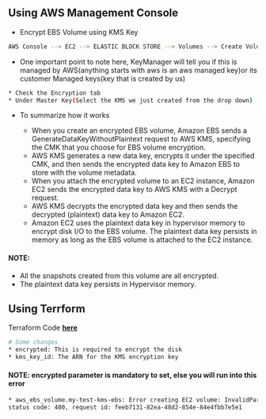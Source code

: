 ## Using AWS Management Console

* Encrypt EBS Volume using KMS Key

```sh
AWS Console --> EC2 --> ELASTIC BLOCK STORE --> Volumes --> Create Volume
```

* One important point to note here, KeyManager will tell you if this is managed by AWS(anything starts with aws is an aws managed key)or its customer Managed keys(key that is created by us)

```sh
* Check the Encryption tab
* Under Master Key(Select the KMS we just created from the drop down)
```

* To summarize how it works

    * When you create an encrypted EBS volume, Amazon EBS sends a GenerateDataKeyWithoutPlaintext request to AWS KMS, specifying the CMK that you choose for EBS volume encryption.
    * AWS KMS generates a new data key, encrypts it under the specified CMK, and then sends the encrypted data key to Amazon EBS to store with the volume metadata.
    * When you attach the encrypted volume to an EC2 instance, Amazon EC2 sends the encrypted data key to AWS KMS with a Decrypt request.
    * AWS KMS decrypts the encrypted data key and then sends the decrypted (plaintext) data key to Amazon EC2.
    * Amazon EC2 uses the plaintext data key in hypervisor memory to encrypt disk I/O to the EBS volume. The plaintext data key persists in memory as long as the EBS volume is attached to the EC2 instance.

#### NOTE:

* All the snapshots created from this volume are all encrypted.
* The plaintext data key persists in Hypervisor memory.

## Using Terrform

Terraform Code [**here**]()

```sh
# Some changes
* encrypted: This is required to encrypt the disk
* kms_key_id: The ARN for the KMS encryption key
```

#### NOTE: encrypted parameter is mandatory to set, else you will run into this error

```sh
* aws_ebs_volume.my-test-kms-ebs: Error creating EC2 volume: InvalidParameterDependency: The parameter [KmsKeyId] requires the parameter Encrypted to be set.
status code: 400, request id: feeb7131-82ea-48d2-854e-84e4fbb7e5e1
```